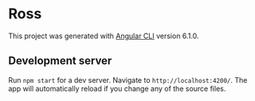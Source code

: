 # Ross

This project was generated with [Angular CLI](https://github.com/angular/angular-cli) version 6.1.0.

## Development server

Run `npm start` for a dev server. Navigate to `http://localhost:4200/`. The app will automatically reload if you change any of the source files.
